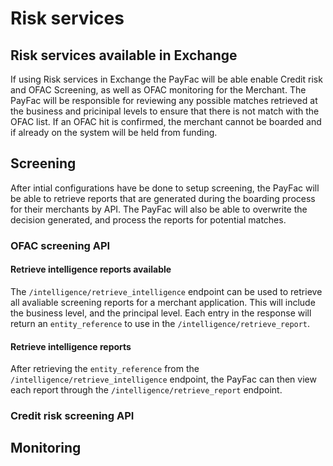 # Risk services

## Risk services available in Exchange

If using Risk services in Exchange the PayFac will be able enable Credit risk and OFAC Screening, as well as OFAC monitoring for the Merchant. 
The PayFac will be responsible for reviewing any possible matches retrieved at the business and pricinipal levels to ensure that there is not match with the OFAC list. If an OFAC hit is confirmed, the merchant cannot be boarded and if already on the system will be held from funding.
 
## Screening

After intial configurations have be done to setup screening, the PayFac will be able to retrieve reports that are generated during the boarding process for their merchants by API. The PayFac will also be able to overwrite the decision generated, and process the reports for potential matches.

### OFAC screening API

#### Retrieve intelligence reports available

The `/intelligence/retrieve_intelligence` endpoint can be used to retrieve all avaliable screening reports for a merchant application. This will include the business level, and the principal level. Each entry in the response will return an `entity_reference` to use in the `/intelligence/retrieve_report`.

#### Retrieve intelligence reports

After retrieving the `entity_reference` from  the `/intelligence/retrieve_intelligence` endpoint, the PayFac can then view each report through the `/intelligence/retrieve_report` endpoint.


### Credit risk screening API

## Monitoring

